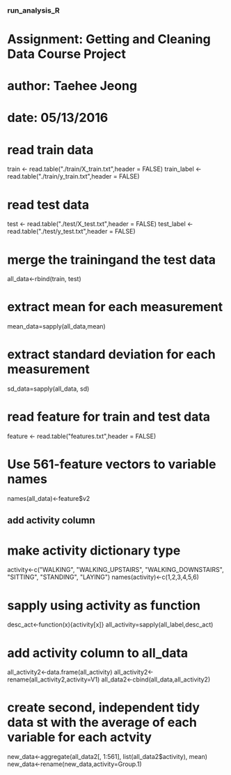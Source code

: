 ### run_analysis_R

# Assignment: Getting and Cleaning Data Course Project
# author: Taehee Jeong
# date: 05/13/2016

# read train data 
train  <- read.table("./train/X_train.txt",header = FALSE)
train_label  <- read.table("./train/y_train.txt",header = FALSE)

# read test data 
test  <- read.table("./test/X_test.txt",header = FALSE)
test_label  <- read.table("./test/y_test.txt",header = FALSE)

# merge the trainingand the test data
all_data<-rbind(train, test)

# extract mean for each measurement
mean_data=sapply(all_data,mean)

# extract standard deviation for each measurement
sd_data=sapply(all_data, sd)

# read feature for train and test data
feature <- read.table("features.txt",header = FALSE)

# Use 561-feature vectors to variable names
names(all_data)<-feature$v2

## add activity column
# make activity dictionary type
activity<-c("WALKING", "WALKING_UPSTAIRS", "WALKING_DOWNSTAIRS", "SITTING", "STANDING", "LAYING")
names(activity)<-c(1,2,3,4,5,6)
# sapply using activity as function
desc_act<-function(x){activity[x]}
all_activity=sapply(all_label,desc_act)
# add activity column to all_data 
all_activity2<-data.frame(all_activity)
all_activity2<-rename(all_activity2,activity=V1)
all_data2<-cbind(all_data,all_activity2)

# create second, independent tidy data st with the average of each variable for each actvity
new_data<-aggregate(all_data2[, 1:561], list(all_data2$activity), mean)
new_data<-rename(new_data,activity=Group.1)
